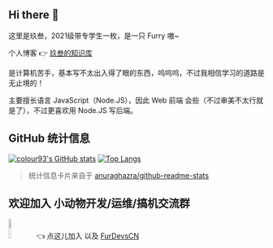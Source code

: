 ## Hi there 👋

这里是玖叁，2021级带专学生一枚，是一只 Furry 嗷~

个人博客 👉 [玖叁的知识库](https://fur93.icu)

是计算机苦手，基本写不太出入得了眼的东西，呜呜呜，不过我相信学习的道路是无止境的！

主要擅长语言 JavaScript（Node.JS），因此 Web 前端 会些（不过审美不太行就是了），不过更喜欢用 Node.JS 写后端。

## GitHub 统计信息

[![colour93's GitHub stats](https://github-readme-stats.vercel.app/api?username=colour93&theme=github_dark&show_icons=true&locale=cn)](https://github.com/colour93)
[![Top Langs](https://github-readme-stats.vercel.app/api/top-langs/?username=colour93&theme=github_dark&show_icons=true&locale=cn&layout=compact)](https://github.com/colour93)

> 统计信息卡片来自于 [anuraghazra/github-readme-stats](https://github.com/anuraghazra/github-readme-stats)

## 欢迎加入 小动物开发/运维/搞机交流群

[<img style="width:10%;" src="https://p.qlogo.cn/gh/662083628/662083628/0"/>](https://dev.furl.ltd) 👈 点这儿加入 以及 [FurDevsCN](https://github.com/FurDevsCN)
